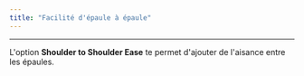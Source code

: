 ```yaml
---
title: "Facilité d'épaule à épaule"
---
```


***

L'option **Shoulder to Shoulder Ease** te permet d'ajouter de l'aisance entre les épaules.




